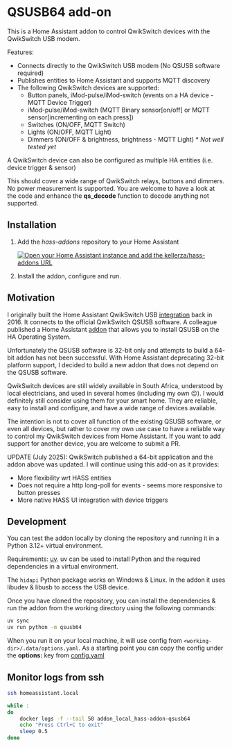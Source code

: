 # QSUSB64 add-on

This is a Home Assistant addon to control QwikSwitch devices with the QwikSwitch USB modem.

Features:

- Connects directly to the QwikSwitch USB modem (No QSUSB software required)
- Publishes entities to Home Assistant and supports MQTT discovery
- The following QwikSwitch devices are supported:
  - Button panels, iMod-pulse/iMod-switch (events on a HA device - MQTT Device Trigger)
  - iMod-pulse/iMod-switch (MQTT Binary sensor[on/off] or MQTT sensor[incrementing on each press])
  - Switches (ON/OFF, MQTT Switch)
  - Lights (ON/OFF, MQTT Light)
  - Dimmers (ON/OFF & brightness, brightness - MQTT Light) * *Not well tested yet*

A QwikSwitch device can also be configured as multiple HA entities (i.e. device trigger & sensor)

This should cover a wide range of QwikSwitch relays, buttons and dimmers. No power measurement is supported. You are welcome to have a look at the code and enhance the **qs_decode** function to decode anything not supported.

## Installation

1. Add the *hass-addons* repository to your Home Assistant

   [![Open your Home Assistant instance and add the kellerza/hass-addons URL](https://my.home-assistant.io/badges/supervisor_add_addon_repository.svg)](https://my.home-assistant.io/redirect/supervisor_add_addon_repository/?repository_url=https%3A%2F%2Fgithub.com%2Fkellerza%2Fhass-addons)

2. Install the addon, configure and run.

## Motivation

I originally built the Home Assistant QwikSwitch USB [integration](https://www.home-assistant.io/integrations/QwikSwitch/) back in 2016. It connects to the official QwikSwitch QSUSB software. A colleague published a Home Assistant [addon](https://github.com/nardusleroux/hassio-qsusb) that allows you to install QSUSB on the HA Operating System.

Unfortunately the QSUSB software is 32-bit only and attempts to build a 64-bit addon has not been successful. With Home Assistant deprecating 32-bit platform support, I decided to build a new addon that does not depend on the QSUSB software.

QwikSwitch devices are still widely available in South Africa, understood by local electricians, and used in several homes (including my own :wink:). I would definitely still consider using them for your smart home. They are reliable, easy to install and configure, and have a wide range of devices available.

The intention is not to cover all function of the existing QSUSB software, or even all devices, but rather to cover my own use case to have a reliable way to control my QwikSwitch devices from Home Assistant. If you want to add support for another device, you are welcome to submit a PR.

UPDATE (July 2025): QwikSwitch published a 64-bit application and the addon above was updated. I will continue using this add-on as it provides:

- More flexibility wrt HASS entities
- Does not require a http long-poll for events - seems more responsive to button presses
- More native HASS UI integration with device triggers

## Development

You can test the addon locally by cloning the repository and running it in a Python 3.12+ virtual environment.

Requirements: [uv](https://docs.astral.sh/uv/getting-started/). uv can be used to install Python and the required dependencies in a virtual environment.

The `hidapi` Python package works on Windows & Linux. In the addon it uses libudev & libusb to access the USB device.

Once you have cloned the repository, you can install the dependencies & run the addon from the working directory using the following commands:

```bash
uv sync
uv run python -m qsusb64
```

When you run it on your local machine, it will use config from `<working-dir>/.data/options.yaml`. As a starting point you can copy the config under the **options:** key from [config.yaml](./hass-addon-qsusb64/config)

## Monitor logs from ssh

```bash
ssh homeassistant.local

while :
do
    docker logs -f --tail 50 addon_local_hass-addon-qsusb64
    echo "Press Ctrl+C to exit"
    sleep 0.5
done
```
